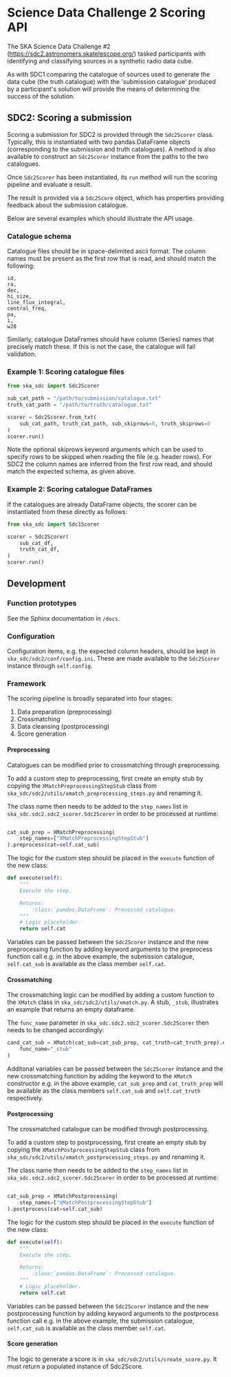 # Science Data Challenge 2 Scoring API

The SKA Science Data Challenge #2 (https://sdc2.astronomers.skatelescope.org/) tasked participants with identifying and classifying sources in a synthetic radio data cube.

As with SDC1 comparing the catalogue of sources used to generate the data cube (the truth catalogue) with the 'submission catalogue' produced by a participant's solution will provide the means of determining the success of the solution.

## SDC2: Scoring a submission

Scoring a submission for SDC2 is provided through the `Sdc2Scorer` class. Typically, this is instantiated with two pandas.DataFrame objects (corresponding to the submission and truth catalogues). A method is also available to construct an `Sdc2Scorer` instance from the paths to the two catalogues.

Once `Sdc2Scorer` has been instantiated, its `run` method will run the scoring pipeline and evaluate a result.

The result is provided via a `Sdc2Score` object, which has properties providing feedback about the submission catalogue.

Below are several examples which should illustrate the API usage.

### Catalogue schema

Catalogue files should be in space-delimited ascii format. The column names must be present as the first row that is read, and should match the following:

```
id,
ra,
dec,
hi_size,
line_flux_integral,
central_freq,
pa,
i,
w20
```

Similarly, catalogue DataFrames should have column (Series) names that precisely match these. If this is not the case, the catalogue will fail validation.

### Example 1: Scoring catalogue files

```python
from ska_sdc import Sdc2Scorer

sub_cat_path = "/path/to/submission/catalogue.txt"
truth_cat_path = "/path/to/truth/catalogue.txt"

scorer = Sdc2Scorer.from_txt(
    sub_cat_path, truth_cat_path, sub_skiprows=0, truth_skiprows=0
)
scorer.run()
```

Note the optional skiprows keyword arguments which can be used to specify rows to be skipped when reading the file (e.g. header rows). For SDC2 the column names are inferred from the first row read, and should match the expected schema, as given above.

### Example 2: Scoring catalogue DataFrames

If the catalogues are already DataFrame objects, the scorer can be instantiated from these directly as follows:

```python
from ska_sdc import Sdc1Scorer

scorer = Sdc2Scorer(
    sub_cat_df,
    truth_cat_df,
)
scorer.run()
```

## Development

### Function prototypes

See the Sphinx documentation in `/docs`.

### Configuration

Configuration items, e.g. the expected column headers, should be kept in `ska_sdc/sdc2/conf/config.ini`. These are made available to the `Sdc2Scorer` instance through `self.config`.

### Framework

The scoring pipeline is broadly separated into four stages:

1. Data preparation (preprocessing)
2. Crossmatching
3. Data cleansing (postprocessing)
4. Score generation

#### Preprocessing

Catalogues can be modified prior to crossmatching through preprocessing.

To add a custom step to preprocessing, first create an empty stub by copying the `XMatchPreprocessingStepStub` class from `ska_sdc/sdc2/utils/xmatch_preprocessing_steps.py` and renaming it.

The class name then needs to be added to the `step_names` list in `ska_sdc.sdc2.sdc2_scorer.Sdc2Scorer` in order to be processed at runtime:

```python

cat_sub_prep = XMatchPreprocessing(
    step_names=["XMatchPreprocessingStepStub"]
).preprocess(cat=self.cat_sub)
```

The logic for the custom step should be placed in the `execute` function of the new class:

```python
def execute(self):
    """
    Execute the step.

    Returns:
        :class:`pandas.DataFrame`: Processed catalogue.
    """
    # Logic placeholder.
    return self.cat
```

Variables can be passed between the `Sdc2Scorer` instance and the new preprocessing function by adding keyword arguments to the preprocess function call e.g. in the above example, the submission catalogue, `self.cat_sub` is available as the class member `self.cat`.

#### Crossmatching

The crossmatching logic can be modified by adding a custom function to the `XMatch` class in `ska_sdc/sdc2/utils/xmatch.py`. A stub, `_stub`, illustrates an example that returns an empty dataframe.

The `func_name` parameter in `ska_sdc.sdc2.sdc2_scorer.Sdc2Scorer` then needs to be changed accordingly:

```python
cand_cat_sub = XMatch(cat_sub=cat_sub_prep, cat_truth=cat_truth_prep).execute(
    func_name="_stub"
)
```

Additonal variables can be passed between the `Sdc2Scorer` instance and the new crossmatching function by adding the keyword to the `XMatch` constructor e.g. in the above example, `cat_sub_prep` and `cat_truth_prep` will be available as the class members `self.cat_sub` and `self.cat_truth` respectively.

#### Postprocessing

The crossmatched catalogue can be modified through postprocessing.

To add a custom step to postprocessing, first create an empty stub by copying the `XMatchPostprocessingStepStub` class from `ska_sdc/sdc2/utils/xmatch_postprocessing_steps.py` and renaming it.

The class name then needs to be added to the `step_names` list in `ska_sdc.sdc2.sdc2_scorer.Sdc2Scorer` in order to be processed at runtime:

```python

cat_sub_prep = XMatchPostprocessing(
    step_names=["XMatchPostprocessingStepStub"]
).postprocess(cat=self.cat_sub)
```

The logic for the custom step should be placed in the `execute` function of the new class:

```python
def execute(self):
    """
    Execute the step.

    Returns:
        :class:`pandas.DataFrame`: Processed catalogue.
    """
    # Logic placeholder.
    return self.cat
```

Variables can be passed between the `Sdc2Scorer` instance and the new postprocessing function by adding keyword arguments to the postprocess function call e.g. in the above example, the submission catalogue, `self.cat_sub` is available as the class member `self.cat`.

#### Score generation

The logic to generate a score is in `ska_sdc/sdc2/utils/create_score.py`. It must return a populated instance of Sdc2Score.
